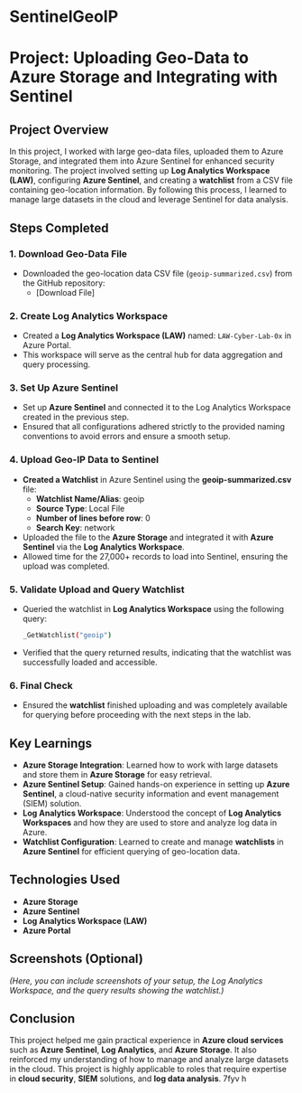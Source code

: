 # SentinelGeoIP

# Project: Uploading Geo-Data to Azure Storage and Integrating with Sentinel

## Project Overview

In this project, I worked with large geo-data files, uploaded them to Azure Storage, and integrated them into Azure Sentinel for enhanced security monitoring. The project involved setting up **Log Analytics Workspace (LAW)**, configuring **Azure Sentinel**, and creating a **watchlist** from a CSV file containing geo-location information. By following this process, I learned to manage large datasets in the cloud and leverage Sentinel for data analysis.

## Steps Completed

### 1. **Download Geo-Data File**
   - Downloaded the geo-location data CSV file (`geoip-summarized.csv`) from the GitHub repository:
     - [Download File]

### 2. **Create Log Analytics Workspace**
   - Created a **Log Analytics Workspace (LAW)** named: `LAW-Cyber-Lab-0x` in Azure Portal.
   - This workspace will serve as the central hub for data aggregation and query processing.

### 3. **Set Up Azure Sentinel**
   - Set up **Azure Sentinel** and connected it to the Log Analytics Workspace created in the previous step.
   - Ensured that all configurations adhered strictly to the provided naming conventions to avoid errors and ensure a smooth setup.

### 4. **Upload Geo-IP Data to Sentinel**
   - **Created a Watchlist** in Azure Sentinel using the **geoip-summarized.csv** file:
     - **Watchlist Name/Alias**: geoip
     - **Source Type**: Local File
     - **Number of lines before row**: 0
     - **Search Key**: network
   - Uploaded the file to the **Azure Storage** and integrated it with **Azure Sentinel** via the **Log Analytics Workspace**.
   - Allowed time for the 27,000+ records to load into Sentinel, ensuring the upload was completed.

### 5. **Validate Upload and Query Watchlist**
   - Queried the watchlist in **Log Analytics Workspace** using the following query:
     ```bash
     _GetWatchlist("geoip")
     ```
   - Verified that the query returned results, indicating that the watchlist was successfully loaded and accessible.

### 6. **Final Check**
   - Ensured the **watchlist** finished uploading and was completely available for querying before proceeding with the next steps in the lab.

## Key Learnings
- **Azure Storage Integration**: Learned how to work with large datasets and store them in **Azure Storage** for easy retrieval.
- **Azure Sentinel Setup**: Gained hands-on experience in setting up **Azure Sentinel**, a cloud-native security information and event management (SIEM) solution.
- **Log Analytics Workspace**: Understood the concept of **Log Analytics Workspaces** and how they are used to store and analyze log data in Azure.
- **Watchlist Configuration**: Learned to create and manage **watchlists** in **Azure Sentinel** for efficient querying of geo-location data.
  
## Technologies Used
- **Azure Storage**
- **Azure Sentinel**
- **Log Analytics Workspace (LAW)**
- **Azure Portal**

## Screenshots (Optional)
_(Here, you can include screenshots of your setup, the Log Analytics Workspace, and the query results showing the watchlist.)_

## Conclusion
This project helped me gain practical experience in **Azure cloud services** such as **Azure Sentinel**, **Log Analytics**, and **Azure Storage**. It also reinforced my understanding of how to manage and analyze large datasets in the cloud. This project is highly applicable to roles that require expertise in **cloud security**, **SIEM** solutions, and **log data analysis**.
7fyv h 
